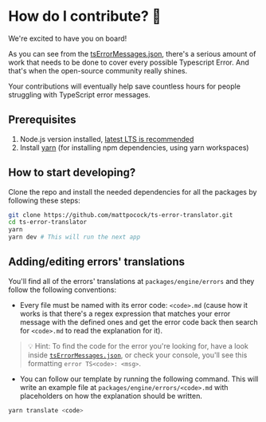 # How do I contribute? 💪

We're excited to have you on board!

As you can see from the [tsErrorMessages.json](https://github.com/mattpocock/ts-error-translator/blob/main/packages/engine/src/tsErrorMessages.json),
there's a serious amount of work that needs to be done to cover every possible Typescript Error. And that's when the open-source community really shines.

Your contributions will eventually help save countless hours for people struggling with TypeScript error messages.

## Prerequisites
1. Node.js version installed, [latest LTS is recommended](https://nodejs.org/en/about/releases/)
2. Install [yarn](https://classic.yarnpkg.com/lang/en/docs/install/#windows-stable) (for installing npm dependencies, using yarn workspaces)

## How to start developing?

Clone the repo and install the needed dependencies for all the packages by following these steps:

```sh
git clone https://github.com/mattpocock/ts-error-translator.git
cd ts-error-translator
yarn
yarn dev # This will run the next app
```

## Adding/editing errors' translations

You'll find all of the errors' translations at `packages/engine/errors` and they follow the following conventions:

- Every file must be named with its error code: `<code>.md` (cause how it works is that there's a regex expression that matches your error message with the
defined ones and get the error code back then search for `<code>.md` to read the explanation for it).

> 💡 Hint: To find the code for the error you're looking for, have a look inside [`tsErrorMessages.json`](https://github.com/mattpocock/ts-error-translator/blob/main/packages/engine/src/tsErrorMessages.json),
> or check your console, you'll see this formatting `error TS<code>: <msg>`.

- You can follow our template by running the following command. This will write an example file at `packages/engine/errors/<code>.md` with placeholders on how the explanation should be written.

```sh
yarn translate <code>
```

